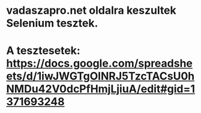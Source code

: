 # vadaszapro.net oldalra keszultek Selenium tesztek.
# A tesztesetek: https://docs.google.com/spreadsheets/d/1iwJWGTgOlNRJ5TzcTACsU0hNMDu42V0dcPfHmjLjiuA/edit#gid=1371693248
